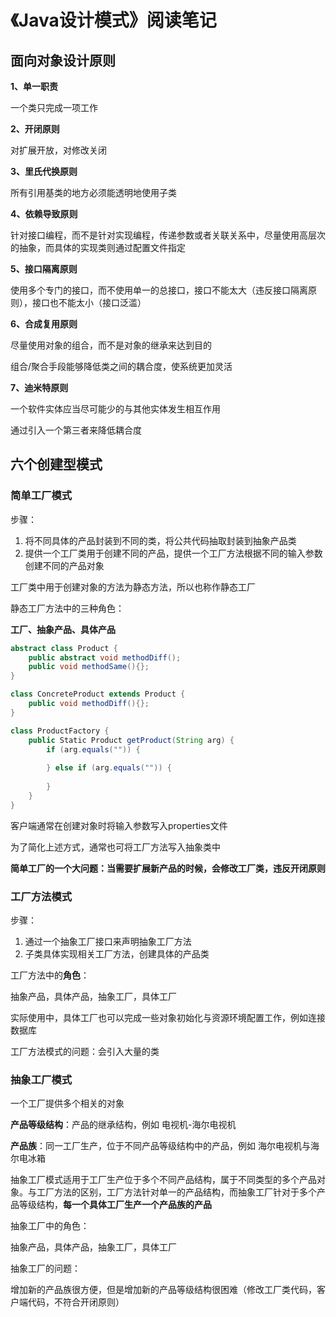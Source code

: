 # 《Java设计模式》阅读笔记



## 面向对象设计原则

**1、单一职责**

一个类只完成一项工作

**2、开闭原则**

对扩展开放，对修改关闭

**3、里氏代换原则**

所有引用基类的地方必须能透明地使用子类

**4、依赖导致原则**

针对接口编程，而不是针对实现编程，传递参数或者关联关系中，尽量使用高层次的抽象，而具体的实现类则通过配置文件指定

**5、接口隔离原则**

使用多个专门的接口，而不使用单一的总接口，接口不能太大（违反接口隔离原则），接口也不能太小（接口泛滥）

**6、合成复用原则**

尽量使用对象的组合，而不是对象的继承来达到目的

组合/聚合手段能够降低类之间的耦合度，使系统更加灵活

**7、迪米特原则**

一个软件实体应当尽可能少的与其他实体发生相互作用

通过引入一个第三者来降低耦合度

## 六个创建型模式

### 简单工厂模式

步骤：

1. 将不同具体的产品封装到不同的类，将公共代码抽取封装到抽象产品类
2. 提供一个工厂类用于创建不同的产品，提供一个工厂方法根据不同的输入参数创建不同的产品对象



工厂类中用于创建对象的方法为静态方法，所以也称作静态工厂

静态工厂方法中的三种角色：

**工厂、抽象产品、具体产品**

```java
abstract class Product {
    public abstract void methodDiff();
    public void methodSame(){};
}

class ConcreteProduct extends Product {
    public void methodDiff(){};
}

class ProductFactory {
    public Static Product getProduct(String arg) {
        if (arg.equals("")) {
            
        } else if (arg.equals("")) {
            
        }
    }
}
```



客户端通常在创建对象时将输入参数写入properties文件



为了简化上述方式，通常也可将工厂方法写入抽象类中



**简单工厂的一个大问题：当需要扩展新产品的时候，会修改工厂类，违反开闭原则**



### 工厂方法模式

步骤：

1. 通过一个抽象工厂接口来声明抽象工厂方法
2. 子类具体实现相关工厂方法，创建具体的产品类

工厂方法中的**角色**：

抽象产品，具体产品，抽象工厂，具体工厂



实际使用中，具体工厂也可以完成一些对象初始化与资源环境配置工作，例如连接数据库



工厂方法模式的问题：会引入大量的类



### 抽象工厂模式

一个工厂提供多个相关的对象

**产品等级结构**：产品的继承结构，例如 电视机-海尔电视机

**产品族**：同一工厂生产，位于不同产品等级结构中的产品，例如 海尔电视机与海尔电冰箱



抽象工厂模式适用于工厂生产位于多个不同产品结构，属于不同类型的多个产品对象。与工厂方法的区别，工厂方法针对单一的产品结构，而抽象工厂针对于多个产品等级结构，**每一个具体工厂生产一个产品族的产品**



抽象工厂中的角色：

抽象产品，具体产品，抽象工厂，具体工厂



抽象工厂的问题：

增加新的产品族很方便，但是增加新的产品等级结构很困难（修改工厂类代码，客户端代码，不符合开闭原则）
